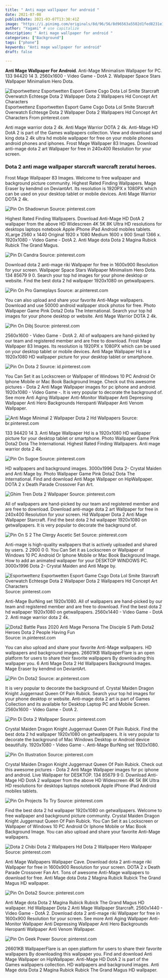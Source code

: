 ```yaml
---
title: " Anti mage wallpaper for android "
date: 2021-07-08
publishDate: 2021-03-07T13:38:41Z
image: "https://i.pinimg.com/originals/8d/96/56/8d96563a5502d1fed8231e1403cdf99a.jpg"
author: "Yagami" # use capitalize
description: " Anti mage wallpaper for android "
categories: ["Background"]
tags: ["phone"]
keywords: "Anti mage wallpaper for android"
draft: false

---
```



**Anti Mage Wallpaper For Android**. Anti-Mage Minimalism Wallpaper for PC. 133 94420 14 3. 2560x1600 - Video Game - DotA 2. Wallpaper Space Stars Wallpaper Minimalism Hero Dota.

![Esportwettenz Esportwetten Esport Game Csgo Dota Lol Smite Starcraft Overwatch Echtesge Dota 2 Wallpaper Dota 2 Wallpapers Hd Concept Art Characters](https://i.pinimg.com/564x/c7/19/73/c719739683382dee6880532cd816fc6d.jpg "Esportwettenz Esportwetten Esport Game Csgo Dota Lol Smite Starcraft Overwatch Echtesge Dota 2 Wallpaper Dota 2 Wallpapers Hd Concept Art Characters")
Esportwettenz Esportwetten Esport Game Csgo Dota Lol Smite Starcraft Overwatch Echtesge Dota 2 Wallpaper Dota 2 Wallpapers Hd Concept Art Characters From pinterest.com


Anti mage warrior dota 2 4k. Anti Mage Warrior DOTA 2 4k. Anti-Mage HD DotA 2 is part of the Games wallpapers collection. View and download sand king dota 2 4k ultra hd mobile wallpaper for free on your mobile phones android phones and iphones. Frost Mage Wallpaper 83 Images. Download anti-mage dota 2 art Wallpaper for free in 240x400 Resolution for your screen.

### Dota 2 anti mage wallpaper starcraft warcraft zeratul heroes.

Frost Mage Wallpaper 83 Images. Welcome to free wallpaper and background picture community. Highest Rated Finding Wallpapers. Mage Eraser by kendmd on DeviantArt. Its resolution is 1920PX x 1080PX which can be used on your desktop tablet or mobile devices. Anti Mage Warrior DOTA 2 4k.


![Pin On Shadowrun](https://i.pinimg.com/originals/c4/48/28/c448281d9a847c2325a947c12459c29a.jpg "Pin On Shadowrun")
Source: pinterest.com

Highest Rated Finding Wallpapers. Download Anti-Mage HD DotA 2 wallpaper from the above HD Widescreen 4K 5K 8K Ultra HD resolutions for desktops laptops notebook Apple iPhone iPad Android mobiles tablets. XLarge 2560 x 1440 Original 1920 x 1080 Medium 1600 x 900 Small 1366 x. 1920x1080 - Video Game - DotA 2. Anti Mage dota Dota 2 Magina Rubick Rubick The Grand Magus.

![Pin Di Candra](https://i.pinimg.com/originals/04/b9/eb/04b9eb7ee4157f85be91e1d46aca81d5.jpg "Pin Di Candra")
Source: pinterest.com

Download dota 2 anti-mage riki Wallpaper for free in 1600x900 Resolution for your screen. Wallpaper Space Stars Wallpaper Minimalism Hero Dota. 134 85679 9 0. Search your top hd images for your phone desktop or website. Find the best dota 2 hd wallpaper 1920x1080 on getwallpapers.

![Pin On Pro Gameplays](https://i.pinimg.com/originals/df/43/49/df43492a650c0c2ebc78d31a176abeb1.jpg "Pin On Pro Gameplays")
Source: ar.pinterest.com

You can also upload and share your favorite Anti-Mage wallpapers. Download and use 50000 android wallpaper stock photos for free. Photo Wallpaper Game Pink Dota2 Dota The International. Search your top hd images for your phone desktop or website. Anti Mage Warrior DOTA 2 4k.

![Pin On Dibj](https://i.pinimg.com/originals/a6/ab/4d/a6ab4d3b388a6f356f517fc5e39b77fa.png "Pin On Dibj")
Source: pinterest.com

2560x1600 - Video Game - DotA 2. All of wallpapers are hand-picked by our team and registered member and are free to download. Frost Mage Wallpaper 83 Images. Its resolution is 1920PX x 1080PX which can be used on your desktop tablet or mobile devices. Anti Mage Wallpaper Hd is a 1920x1080 HD wallpaper picture for your desktop tablet or smartphone.

![Pin On Dota 2](https://i.pinimg.com/originals/22/4d/41/224d4120e4a02f5adc594db20b0190c2.jpg "Pin On Dota 2")
Source: id.pinterest.com

You Can Set it as Lockscreen or Wallpaper of Windows 10 PC Android Or Iphone Mobile or Mac Book Background Image. Check out this awesome pictures - Dota 2 Anti Mage Wallpaper images for pc iphone and android. 1920x1080 - Video Game -. It is very popular to decorate the background of. See more Anti Aging Wallpaper Anti-Monitor Wallpaper Anti Depressing Wallpaper Anti Hero Backgrounds Heropanti Wallpaper Anti Venom Wallpaper.

![Anti Mage Minimal 2 Wallpaper Dota 2 Hd Wallpapers](https://i.pinimg.com/736x/6a/7b/18/6a7b188d2392de6487021538b4ee8e57--dota--hd-wallpaper.jpg "Anti Mage Minimal 2 Wallpaper Dota 2 Hd Wallpapers")
Source: br.pinterest.com

133 94420 14 3. Anti Mage Wallpaper Hd is a 1920x1080 HD wallpaper picture for your desktop tablet or smartphone. Photo Wallpaper Game Pink Dota2 Dota The International. Highest Rated Finding Wallpapers. Anti mage warrior dota 2 4k.

![Pin On Sugoe](https://i.pinimg.com/736x/69/37/17/693717014203c1c1de90e7418ce5422b.jpg "Pin On Sugoe")
Source: pinterest.com

HD wallpapers and background images. 3000x1996 Dota 2- Crystal Maiden and Anti Mage by. Photo Wallpaper Game Pink Dota2 Dota The International. Find and download Anti Mage Wallpaper on HipWallpaper. DOTA 2 x Death Parade Crossover Fan Art.

![Ghim Tren Dota 2 Wallpaper](https://i.pinimg.com/originals/42/53/7a/42537a7e58a197e8e05dc25e1faac307.png "Ghim Tren Dota 2 Wallpaper")
Source: pinterest.com

All of wallpapers are hand-picked by our team and registered member and are free to download. Download anti-mage dota 2 art Wallpaper for free in 240x400 Resolution for your screen. Hd Wallpaper Dota 2 Anti Mage Wallpaper Starcraft. Find the best dota 2 hd wallpaper 1920x1080 on getwallpapers. It is very popular to decorate the background of.

![Pin On S 2 The Clergy Ascetic Set](https://i.pinimg.com/originals/8d/45/e8/8d45e8b975f6c247835f6ade800d87a2.jpg "Pin On S 2 The Clergy Ascetic Set")
Source: pinterest.com

Anti-mage is high-quality wallpapers that is actively uploaded and shared by users. 2 2900 0 0. You Can Set it as Lockscreen or Wallpaper of Windows 10 PC Android Or Iphone Mobile or Mac Book Background Image. How to add an animated wallpaper for your DESKTOP WINDOWS PC. 3000x1996 Dota 2- Crystal Maiden and Anti Mage by.

![Esportwettenz Esportwetten Esport Game Csgo Dota Lol Smite Starcraft Overwatch Echtesge Dota 2 Wallpaper Dota 2 Wallpapers Hd Concept Art Characters](https://i.pinimg.com/564x/c7/19/73/c719739683382dee6880532cd816fc6d.jpg "Esportwettenz Esportwetten Esport Game Csgo Dota Lol Smite Starcraft Overwatch Echtesge Dota 2 Wallpaper Dota 2 Wallpapers Hd Concept Art Characters")
Source: pinterest.com

Anti-Mage BurNing set 1920x1080. All of wallpapers are hand-picked by our team and registered member and are free to download. Find the best dota 2 hd wallpaper 1920x1080 on getwallpapers. 2560x1440 - Video Game - DotA 2. Anti mage warrior dota 2 4k.

![Dota2 Battle Pass 2020 Anti Mage Persona The Disciple S Path Dota2 Heroes Dota 2 People Having Fun](https://i.pinimg.com/originals/bd/25/42/bd254230e16672d3fb1c49814e3553b4.jpg "Dota2 Battle Pass 2020 Anti Mage Persona The Disciple S Path Dota2 Heroes Dota 2 People Having Fun")
Source: in.pinterest.com

You can also upload and share your favorite Anti-Mage wallpapers. HD wallpapers and background images. 26601KB WallpaperFlare is an open platform for users to share their favorite wallpapers By downloading this wallpaper you. 6 Anti Mage Dota 2 Hd Wallpapers Background Images. Mage Eraser by kendmd on DeviantArt.

![Pin On Dota2](https://i.pinimg.com/originals/08/04/c4/0804c47f5bdb6aba8c7942aebf99fd5f.jpg "Pin On Dota2")
Source: ar.pinterest.com

It is very popular to decorate the background of. Crystal Maiden Dragon Knight Juggernaut Queen Of Pain Rubick. Search your top hd images for your phone desktop or website. Anti-mage dota 2 art is part of Games Collection and its available for Desktop Laptop PC and Mobile Screen. 2560x1600 - Video Game - DotA 2.

![Pin Di Dota 2 Wallpaper](https://i.pinimg.com/originals/01/d3/7f/01d37f00020410f14ceeee7db76165a3.jpg "Pin Di Dota 2 Wallpaper")
Source: pinterest.com

Crystal Maiden Dragon Knight Juggernaut Queen Of Pain Rubick. Find the best dota 2 hd wallpaper 1920x1080 on getwallpapers. It is very popular to decorate the background of Mac Windows Desktop or Android device beautifully. 1920x1080 - Video Game -. Anti-Mage BurNing set 1920x1080.

![Pin On Illustration](https://i.pinimg.com/originals/92/b7/8a/92b78a7f2f03cf247a917e2c92642eb0.jpg "Pin On Illustration")
Source: pinterest.com

Crystal Maiden Dragon Knight Juggernaut Queen Of Pain Rubick. Check out this awesome pictures - Dota 2 Anti Mage Wallpaper images for pc iphone and android. Live Wallpaper for DESKTOP. 134 85679 9 0. Download Anti-Mage HD DotA 2 wallpaper from the above HD Widescreen 4K 5K 8K Ultra HD resolutions for desktops laptops notebook Apple iPhone iPad Android mobiles tablets.

![Pin On Projects To Try](https://i.pinimg.com/originals/09/22/fe/0922fe0755cd8d2fbeb9b8bd5f897369.jpg "Pin On Projects To Try")
Source: pinterest.com

Find the best dota 2 hd wallpaper 1920x1080 on getwallpapers. Welcome to free wallpaper and background picture community. Crystal Maiden Dragon Knight Juggernaut Queen Of Pain Rubick. You Can Set it as Lockscreen or Wallpaper of Windows 10 PC Android Or Iphone Mobile or Mac Book Background Image. You can also upload and share your favorite Anti-Mage wallpapers.

![Dota 2 Chibi Dota 2 Wallpapers Hd Dota 2 Wallpaper Hero Wallpaper](https://i.pinimg.com/originals/1b/db/b2/1bdbb2ca6e2765f28500628dd971aaee.jpg "Dota 2 Chibi Dota 2 Wallpapers Hd Dota 2 Wallpaper Hero Wallpaper")
Source: pinterest.com

Anti Mage Wallpapers Wallpaper Cave. Download dota 2 anti-mage riki Wallpaper for free in 1600x900 Resolution for your screen. DOTA 2 x Death Parade Crossover Fan Art. Tons of awesome Anti-Mage wallpapers to download for free. Anti Mage dota Dota 2 Magina Rubick Rubick The Grand Magus HD wallpaper.

![Pin On Dota2](https://i.pinimg.com/originals/56/5a/b6/565ab671e9792b389c9e6a722f3b5814.jpg "Pin On Dota2")
Source: pinterest.com

Anti Mage dota Dota 2 Magina Rubick Rubick The Grand Magus HD wallpaper. Hd Wallpaper Dota 2 Anti Mage Wallpaper Starcraft. 2560x1440 - Video Game - DotA 2. Download dota 2 anti-mage riki Wallpaper for free in 1600x900 Resolution for your screen. See more Anti Aging Wallpaper Anti-Monitor Wallpaper Anti Depressing Wallpaper Anti Hero Backgrounds Heropanti Wallpaper Anti Venom Wallpaper.

![Pin On Geek Power](https://i.pinimg.com/originals/8d/96/56/8d96563a5502d1fed8231e1403cdf99a.jpg "Pin On Geek Power")
Source: pinterest.com

26601KB WallpaperFlare is an open platform for users to share their favorite wallpapers By downloading this wallpaper you. Find and download Anti Mage Wallpaper on HipWallpaper. Anti-Mage HD DotA 2 is part of the Games wallpapers collection. HD wallpapers and background images. Anti Mage dota Dota 2 Magina Rubick Rubick The Grand Magus HD wallpaper.

